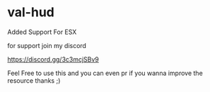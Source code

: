 # val-hud

Added Support For ESX

for support join my discord 

https://discord.gg/3c3mcjSBv9

Feel Free to use this and you can even pr if you wanna improve the resource thanks ;)
